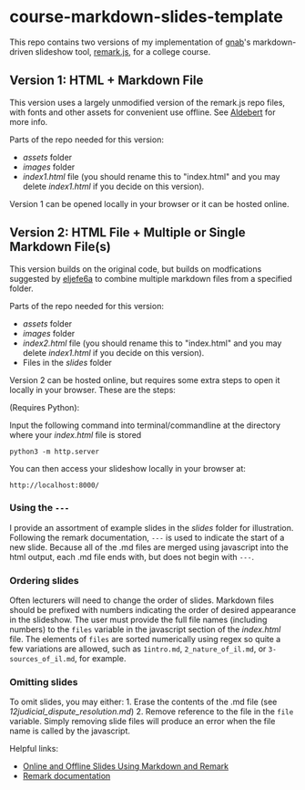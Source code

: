 # course-markdown-slides-template

This repo contains two versions of my implementation of [gnab](https://github.com/gnab)'s markdown-driven slideshow tool, [remark.js](https://remarkjs.com/), for a college course. 

## Version 1: HTML + Markdown File

This version uses a largely unmodified version of the remark.js repo files, with fonts and other assets for convenient use offline. See [Aldebert](https://galdebert.github.io/posts/remark-1/) for more info.

Parts of the repo needed for this version:
- _assets_ folder
- _images_ folder
- _index1.html_ file (you should rename this to "index.html" and you may delete _index1.html_ if you decide on this version).

Version 1 can be opened locally in your browser or it can be hosted online.

## Version 2: HTML File + Multiple or Single Markdown File(s)

This version builds on the original code, but builds on modfications suggested by [eljefe6a](https://github.com/eljefe6a) to combine multiple markdown files from a specified folder. 

Parts of the repo needed for this version:
- _assets_ folder
- _images_ folder
- _index2.html_ file (you should rename this to "index.html" and you may delete _index1.html_ if you decide on this version).
- Files in the _slides_ folder 

Version 2 can be hosted online, but requires some extra steps to open it locally in your browser. These are the steps:

(Requires Python):

Input the following command into terminal/commandline at the directory where your _index.html_ file is stored
```
python3 -m http.server
```

You can then access your slideshow locally in your browser at:
```
http://localhost:8000/
```

### Using the ```---```
I provide an assortment of example slides in the _slides_ folder for illustration. Following the remark documentation, ```---``` is used to indicate the start of a new slide. Because all of the .md files are merged using javascript into the html output, each .md file ends with, but does not begin with ```---```.

### Ordering slides

Often lecturers will need to change the order of slides. Markdown files should be prefixed with numbers indicating the order of desired appearance in the slideshow. The user must provide the full file names (including numbers) to the ```files``` variable in the javascript section of the _index.html_ file. The elements of ```files``` are sorted numerically using regex so quite a few variations are allowed, such as ```1intro.md```, ```2_nature_of_il.md```, or ```3-sources_of_il.md```, for example.

### Omitting slides
To omit slides, you may either:
    1. Erase the contents of the .md file (see _12judicial_dispute_resolution.md_)
    2. Remove reference to the file in the ```file``` variable. Simply removing slide files will produce an error when the file name is called by the javascript.


Helpful links:

- [Online and Offline Slides Using Markdown and Remark](https://galdebert.github.io/posts/remark-1/)
- [Remark documentation](https://github.com/gnab/remark)
